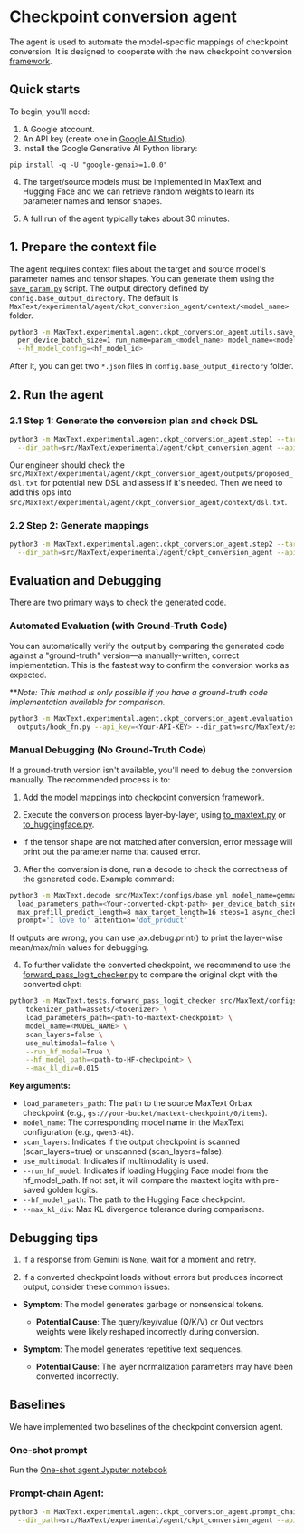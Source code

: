# Checkpoint conversion agent 
The agent is used to automate the model-specific mappings of checkpoint conversion.  It is designed to cooperate with the new checkpoint conversion [framework](https://github.com/AI-Hypercomputer/maxtext/tree/main/MaxText/utils/ckpt_conversion).

## Quick starts
To begin, you'll need:

1. A Google atccount.
2. An API key (create one in [Google AI Studio](https://aistudio.google.com/app/apikey)).
3. Install the Google Generative AI Python library:
```
pip install -q -U "google-genai>=1.0.0"
```
4. The target/source models must be implemented in MaxText and Hugging Face and we can retrieve random weights to learn its parameter names and tensor shapes. 

5. A full run of the agent typically takes about 30 minutes. 

## 1. Prepare the context file

The agent requires context files about the target and source model's parameter names and tensor shapes. You can generate them using the [`save_param.py`](ckpt_conversion/utils/save_param.py) script. The output directory defined by `config.base_output_directory`. The default is `MaxText/experimental/agent/ckpt_conversion_agent/context/<model_name>` folder.
```bash
python3 -m MaxText.experimental.agent.ckpt_conversion_agent.utils.save_param src/MaxText/configs/base.yml \
  per_device_batch_size=1 run_name=param_<model_name> model_name=<model_name> scan_layers=false \
  --hf_model_config=<hf_model_id>
```
After it, you can get two `*.json` files in `config.base_output_directory` folder.

## 2. Run the agent

### 2.1 Step 1: Generate the conversion plan and check DSL

```bash
python3 -m MaxText.experimental.agent.ckpt_conversion_agent.step1 --target_model=<model_name> \
  --dir_path=src/MaxText/experimental/agent/ckpt_conversion_agent --api_key=<Your-API-KEY>
```

Our engineer should check the `src/MaxText/experimental/agent/ckpt_conversion_agent/outputs/proposed_dsl.txt` for potential new DSL and assess if it's needed. Then we need to add this ops into `src/MaxText/experimental/agent/ckpt_conversion_agent/context/dsl.txt`.

### 2.2 Step 2: Generate mappings

```bash
python3 -m MaxText.experimental.agent.ckpt_conversion_agent.step2 --target_model=<model_name> \
  --dir_path=src/MaxText/experimental/agent/ckpt_conversion_agent --api_key=<Your-API-KEY>
```

## Evaluation and Debugging
There are two primary ways to check the generated code.

### Automated Evaluation (with Ground-Truth Code)

You can automatically verify the output by comparing the generated code against a "ground-truth" version—a manually-written, correct implementation. This is the fastest way to confirm the conversion works as expected.

\*\**Note: This method is only possible if you have a ground-truth code implementation available for comparison.*

```bash
python3 -m MaxText.experimental.agent.ckpt_conversion_agent.evaluation --files ground_truth/<model>.py \
  outputs/hook_fn.py --api_key=<Your-API-KEY> --dir_path=src/MaxText/experimental/agent/ckpt_conversion_agent 
```

### Manual Debugging (No Ground-Truth Code)
If a ground-truth version isn't available, you'll need to debug the conversion manually. The recommended process is to:
1. Add the model mappings into [checkpoint conversion framework](https://github.com/AI-Hypercomputer/maxtext/blob/main/src/MaxText/utils/ckpt_conversion/README.md#adding-support-for-new-models). 

2. Execute the conversion process layer-by-layer, using [to_maxtext.py](https://github.com/AI-Hypercomputer/maxtext/blob/main/src/MaxText/utils/ckpt_conversion/README.md#hugging-face-to-maxtext) or [to_huggingface.py](https://github.com/AI-Hypercomputer/maxtext/blob/main/src/MaxText/utils/ckpt_conversion/README.md#maxtext-to-hugging-face).
  - If the tensor shape are not matched after conversion, error message will print out the parameter name that caused error. 

3. After the conversion is done, run a decode to check the correctness of the generated code. 
Example command:
```bash
python3 -m MaxText.decode src/MaxText/configs/base.yml model_name=gemma3-4b tokenizer_path=assets/tokenizer.gemma3 \
  load_parameters_path=<Your-converted-ckpt-path> per_device_batch_size=1 run_name=ht_test \
  max_prefill_predict_length=8 max_target_length=16 steps=1 async_checkpointing=false scan_layers=true \
  prompt='I love to' attention='dot_product'
```
If outputs are wrong, you can use jax.debug.print() to print the layer-wise mean/max/min values for debugging. 

4. To further validate the converted checkpoint, we recommend to use the [forward_pass_logit_checker.py](https://github.com/AI-Hypercomputer/maxtext/blob/main/src/MaxText/utils/ckpt_conversion/README.md#verifying-conversion-correctness) to compare the original ckpt with the converted ckpt:
```bash
python3 -m MaxText.tests.forward_pass_logit_checker src/MaxText/configs/base.yml \
    tokenizer_path=assets/<tokenizer> \
    load_parameters_path=<path-to-maxtext-checkpoint> \
    model_name=<MODEL_NAME> \
    scan_layers=false \
    use_multimodal=false \
    --run_hf_model=True \
    --hf_model_path=<path-to-HF-checkpoint> \
    --max_kl_div=0.015
```

**Key arguments:**

  * `load_parameters_path`: The path to the source MaxText Orbax checkpoint (e.g., `gs://your-bucket/maxtext-checkpoint/0/items`).
  * `model_name`: The corresponding model name in the MaxText configuration (e.g., `qwen3-4b`).
  * `scan_layers`: Indicates if the output checkpoint is scanned (scan_layers=true) or unscanned (scan_layers=false).
  * `use_multimodal`: Indicates if multimodality is used.
  * `--run_hf_model`: Indicates if loading Hugging Face model from the hf_model_path. If not set, it will compare the maxtext logits with pre-saved golden logits. 
  * `--hf_model_path`: The path to the Hugging Face checkpoint.
  * `--max_kl_div`: Max KL divergence tolerance during comparisons.


## Debugging tips

1. If a response from Gemini is `None`, wait for a moment and retry. 


2. If a converted checkpoint loads without errors but produces incorrect output, consider these common issues:

  * **Symptom**: The model generates garbage or nonsensical tokens.

      * **Potential Cause**: The query/key/value (Q/K/V) or Out vectors weights were likely reshaped incorrectly during conversion.

  * **Symptom**: The model generates repetitive text sequences.

      * **Potential Cause**: The layer normalization parameters may have been converted incorrectly.

## Baselines
We have implemented two baselines of the checkpoint conversion agent.

### One-shot prompt
Run the [One-shot agent Jyputer notebook](./baselines/one-shot-agent.ipynb)

### Prompt-chain Agent:
```bash
python3 -m MaxText.experimental.agent.ckpt_conversion_agent.prompt_chain --target_model=<model_name> \
  --dir_path=src/MaxText/experimental/agent/ckpt_conversion_agent --api_key=<Your-API-KEY>
```